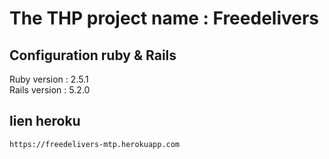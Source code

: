 # The THP project name : Freedelivers

## Configuration ruby & Rails

Ruby version : 2.5.1
<br>
Rails version : 5.2.0

## lien heroku 

```sh
https://freedelivers-mtp.herokuapp.com
```



